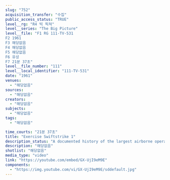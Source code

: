 ```yaml
---
slug: "752"
acquisition_transfer: "수집"
public_access_status: "TRUE"
level__rg: "R4 빅 픽쳐"
level__series: "The Big Picture"
level__file: "F1 RG 111-TV-531
F2 1961
F3 해당없음
F4 해당없음
F5 해당없음
F6 유성
F7 21분 37초"
level__file_number: "111"
level__local_identifier: "111-TV-531"
date: "1961"
venues: 
  - "해당없음"
sources: 
  - "해당없음"
creators: 
  - "해당없음"
subjects: 
  - "해당없음"
tags: 
  - "해당없음"

time_courts: "21분 37초"
title: "Exercise Swiftstrike 1"
description_status: "A documented history of the largest airborne operation ever organized in peacetime. The 82nd and 101st Airborne Divisions test their readiness and striking power in maneuvers held in North and South Carolina."
description: "해당없음"
shotlist: "해당없음"
media_type: "video"
link: "https://youtube.com/embed/GX-UjI9eM9E"
components: 
  - "https://img.youtube.com/vi/GX-UjI9eM9E/sddefault.jpg"
---
```

